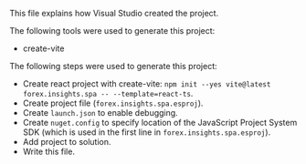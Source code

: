 This file explains how Visual Studio created the project.

The following tools were used to generate this project:
- create-vite

The following steps were used to generate this project:
- Create react project with create-vite: `npm init --yes vite@latest forex.insights.spa -- --template=react-ts`.
- Create project file (`forex.insights.spa.esproj`).
- Create `launch.json` to enable debugging.
- Create `nuget.config` to specify location of the JavaScript Project System SDK (which is used in the first line in `forex.insights.spa.esproj`).
- Add project to solution.
- Write this file.
